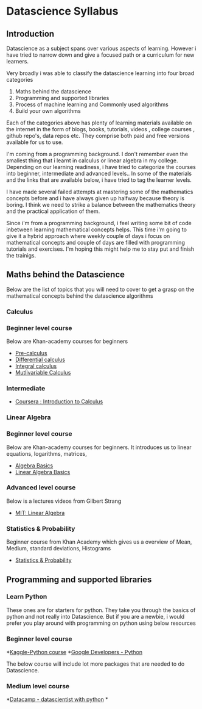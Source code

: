 # Datascience Syllabus

## Introduction
Datascience as a subject spans over various aspects of learning. However i have tried to narrow down and give a focused path or a curriculum for new learners.

Very broadly i was able to classify the datascience learning into four broad categories
1. Maths behind the datascience
2. Programming and supported libraries
3. Process of machine learning and Commonly used algorithms
4. Build your own algorithms

Each of the categories above has plenty of learning materials available on the internet in the form of blogs, books, tutorials, videos , college courses , github repo's, data repos etc. They comprise both paid and free versions available for us to use.

I'm coming from a programming background. I don't remember even the smallest thing that i learnt in calculus or linear algebra in my college. Depending on our learning readiness, i have tried to categorize the courses into beginner, intermediate and advanced levels.. In some of the materials and the links that are available below, i have tried to tag the learner levels.

I have made several failed attempts at mastering some of the mathematics concepts before and i have always given up halfway because theory is boring. I think we need to strike a balance between the mathematics theory and the practical application of them.

Since i'm from a programming background, i feel writing some bit of code inbetween learning mathematical concepts helps. This time i'm going to give it a hybrid approach where weekly couple of days i focus on mathematical concepts and couple of days are filled with programming tutorials and exercises. I'm hoping this might help me to stay put and finish the trainigs.


## Maths behind the Datascience

Below are the list of topics that you will need to cover to get a grasp on the mathematical concepts behind the datascience algorithms

### Calculus
### Beginner level course
Below are Khan-academy courses for beginners
* [Pre-calculus](https://www.khanacademy.org/math/precalculus)
* [Differential calculus](https://www.khanacademy.org/math/differential-calculus)
* [Integral calculus](https://www.khanacademy.org/math/integral-calculus)
* [Mutlivariable Calculus](https://www.khanacademy.org/math/multivariable-calculus)

### Intermediate
* [Coursera : Introduction to Calculus ](https://www.coursera.org/learn/introduction-to-calculus/home/welcome)

### Linear Algebra
### Beginner level course
Below are Khan-academy courses for beginners. It introduces us to linear equations, logarithms, matrices,
* [Algebra Basics](https://www.khanacademy.org/math/algebra-basics)
* [Linear Algebra Basics](https://www.khanacademy.org/math/linear-algebra)
### Advanced level course
Below is a lectures videos from Gilbert Strang
* [MIT: Linear Algebra](https://ocw.mit.edu/courses/mathematics/18-06-linear-algebra-spring-2010/video-lectures/)


### Statistics & Probability
Beginner course from Khan Academy which gives us a overview of Mean, Medium, standard deviations, Histograms
* [Statistics & Probability](https://www.khanacademy.org/math/statistics-probability)

###


## Programming and supported libraries
### Learn Python
These ones are for starters for python. They take you through the basics of python and not really into Datascience.
But if you are a newbie, i would prefer you play around with programming on python using below resources
### Beginner level course
*[Kaggle-Python course](https://www.kaggle.com/learn/python)
*[Google Developers - Python](https://developers.google.com/edu/python)

The below course will include lot more packages that are needed to do Datascience.
### Medium level course
*[Datacamp - datascientist with python](https://www.datacamp.com/tracks/data-scientist-with-python#)
*
